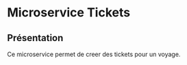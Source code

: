 # Microservice Tickets

## Présentation
Ce microservice permet de creer des tickets pour un voyage.

